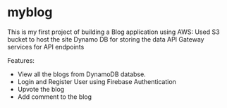 # myblog
This is my first project of building a Blog application using AWS:
  Used S3 bucket to host the site
  Dynamo DB for storing the data
  API Gateway services for API endpoints
  
Features:
  - View all the blogs from DynamoDB databse.
  - Login and Register User using Firebase Authentication
  - Upvote the blog
  - Add comment to the blog

